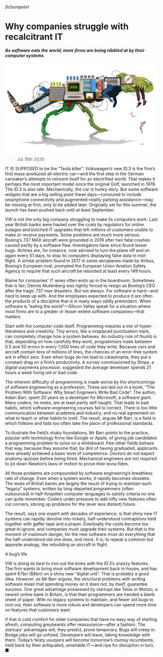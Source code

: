 ###### Schumpeter

# Why companies struggle with recalcitrant IT 

##### As software eats the world, more firms are being nibbled at by their computer systems 

![image](images/20200718_WBD000_0.jpg) 

> Jul 18th 2020 

IT IS SUPPOSED to be the “Tesla killer”. Volkswagen’s new ID.3 is the firm’s first mass-produced all-electric car—and the first step in the German carmaker’s attempts to reinvent itself for an electrified world. That makes it perhaps the most important model since the original Golf, launched in 1976. The ID.3 is also late. Mechanically, the car is hunky-dory. But some software widgets that are a big selling point these days—rumoured to include smartphone connectivity and augmented-reality parking assistance—may be missing at first, only to be added later. Originally set for this summer, the launch has been pushed back until at least September.

VW is not the only big company struggling to make its computers work. Last year British banks were hauled over the coals by regulators for online outages and botched IT upgrades that left millions of customers unable to make or receive payments. Some problems are much more serious. Boeing’s 737 MAX aircraft were grounded in 2019 after two fatal crashes caused partly by a software flaw. Investigators have since found lesser bugs. Airlines are, for instance, now advised to turn the plane off and on again every 51 days, to stop its computers displaying false data in mid-flight. A similar problem found in 2017 in some aeroplanes made by Airbus, Boeing’s European rival, prompted the European Union Aviation Safety Agency to require that such aircraft be rebooted at least every 149 hours.


Blame for companies’ IT woes often ends up in the boardroom. Sometimes that is fair; Dennis Muilenberg was rightly forced to resign as Boeing’s CEO after the tragic 737 max disasters. But not always. For software is hard—and hard to keep up with. And the employees expected to produce it are often the products of a discipline that is in many ways oddly premodern. When software is “eating the world”—Silicon Valley speak for a situation where most firms are to a greater or lesser extent software companies—that matters.

Start with the computer code itself. Programming requires a mix of hyper-literalness and creativity. Tiny errors, like a misplaced punctuation mark, can completely change how a system behaves. An industry rule of thumb is that, depending on how carefully they work, programmers make between 0.5 and 50 errors in every 1,000 lines of code they write. Because cars and aircraft contain tens of millions of lines, the chances of an error-free system are in effect zero. Even when bugs do not lead to catastrophe, they put a constant drag on a firm’s productivity. A survey commissioned by Stripe, a digital-payments processor, suggested the average developer spends 21 hours a week fixing old or bad code.

The inherent difficulty of programming is made worse by the shortcomings of software engineering as a profession. These are laid out in a book, “The Problem With Software: Why Smart Engineers Write Bad Code”. The author, Adam Barr, spent 20 years as a developer for Microsoft, a software giant. Many coders, he notes, are at least partly self-taught. That leads to bad habits, which software-engineering courses fail to correct. There is too little communication between academia and industry, and no real agreement on what to teach or what habits to instil. The result, argues Mr Barr, is a field in which folklore and fads too often take the place of professional standards.

To illustrate the field’s shaky foundations, Mr Barr points to the practice, popular with technology firms like Google or Apple, of giving job candidates a programming problem to solve on a whiteboard. Few other fields behave that way, because they assume that, by dint of having graduated, applicants have already achieved a basic level of competence. Doctors do not expect anatomy quizzes before being hired. Mechanical engineers are not required to jot down Newton’s laws of motion to prove their bona fides.

All those problems are compounded by software engineering’s breathless rate of change. Even when a system works, it rapidly becomes obsolete. The woes of British banks are largely the result of trying to maintain such “legacy” systems, written by long-departed programmers (often outsourced) in half-forgotten computer languages to satisfy criteria no one can quite remember. Coders under pressure to add nifty new features often cut corners, storing up problems for the (ever less distant) future.

The result, says one expert with decades of experience, is that shiny new IT systems can rapidly devolve into rickety, half-understood contraptions held together with gaffer tape and a prayer. Eventually the costs become too great to ignore, and companies must upgrade their systems. But that is the moment of maximum danger, for the new software must do everything that the half-understood old one does, and more. It is, to repeat a common but apposite analogy, like rebuilding an aircraft in flight.

A bug’s life

VW is doing its best to iron out the kinks with the ID.3’s snazzy features. The firm wants to bring most software development back in-house, and has spent €7bn ($8bn) on a shiny new “digital unit”. That is probably a good idea. However, as Mr Barr argues, the structural problems with writing software mean that spending money on it does not, by itself, guarantee success. One great advantage possessed by startups like Tesla or Monzo, a newish online bank in Britain, is that their programmers are handed a blank sheet of paper. With no legacy systems to maintain, and fewer old bugs to root out, their software is more robust and developers can spend more time on features that customers want.

If that is cold comfort for older companies that have no easy way of starting afresh, computing greybeards offer reassurance—after a fashion. The startups’ advantages will, they predict, prove temporary. Bugs will creep in. Bodge jobs will go unfixed. Developers will leave, taking knowledge with them. Today’s feisty usurpers will become tomorrow’s clumsy incumbents, held back by their antiquated, unreliable IT—and ripe for disruption in turn. ■

